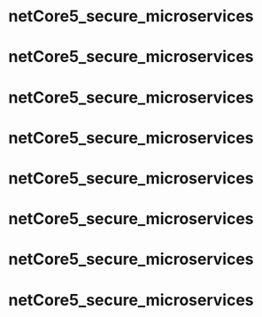 # netCore5_secure_microservices
# netCore5_secure_microservices
# netCore5_secure_microservices
# netCore5_secure_microservices
# netCore5_secure_microservices
# netCore5_secure_microservices
# netCore5_secure_microservices
# netCore5_secure_microservices
